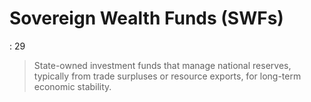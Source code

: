 # Sovereign Wealth Funds (SWFs)

: 29

> State-owned investment funds that manage national reserves, typically from trade surpluses or resource exports, for long-term economic stability.
>